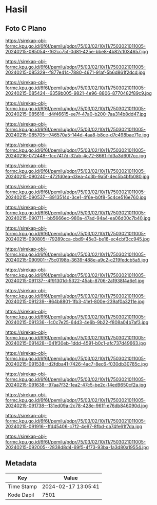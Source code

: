 # Hasil

## Foto C Plano

https://sirekap-obj-formc.kpu.go.id/6f6f/pemilu/pdpr/75/03/02/10/11/7503021011005-20240215-085054--f62cc75f-0d81-425e-bbe8-4b82c1034657.jpg

https://sirekap-obj-formc.kpu.go.id/6f6f/pemilu/pdpr/75/03/02/10/11/7503021011005-20240215-085329--f877e414-7880-4671-91af-5b6d861f2dcd.jpg

https://sirekap-obj-formc.kpu.go.id/6f6f/pemilu/pdpr/75/03/02/10/11/7503021011005-20240215-085424--6359b005-9821-4e96-8806-8770482f89c9.jpg

https://sirekap-obj-formc.kpu.go.id/6f6f/pemilu/pdpr/75/03/02/10/11/7503021011005-20240215-085616--d4f46615-ee7f-47a0-b200-7aa314b8dd47.jpg

https://sirekap-obj-formc.kpu.go.id/6f6f/pemilu/pdpr/75/03/02/10/11/7503021011005-20240215-085705--746570a5-144d-4aa8-b8ce-d7c498bae71e.jpg

https://sirekap-obj-formc.kpu.go.id/6f6f/pemilu/pdpr/75/03/02/10/11/7503021011005-20240216-072448--1cc7417d-32ab-4c72-8661-fd3a3d60f7cc.jpg

https://sirekap-obj-formc.kpu.go.id/6f6f/pemilu/pdpr/75/03/02/10/11/7503021011005-20240215-090240--472fd0ea-d3ea-4c3b-9a5f-4ec5b4bfb080.jpg

https://sirekap-obj-formc.kpu.go.id/6f6f/pemilu/pdpr/75/03/02/10/11/7503021011005-20240215-090537--8913514d-3ce1-4f6e-b0f8-5c4ce516e760.jpg

https://sirekap-obj-formc.kpu.go.id/6f6f/pemilu/pdpr/75/03/02/10/11/7503021011005-20240215-090711--bb5666ec-980a-47ad-94a4-ea06d00c7b40.jpg

https://sirekap-obj-formc.kpu.go.id/6f6f/pemilu/pdpr/75/03/02/10/11/7503021011005-20240215-090805--79289cca-cbd9-45e3-be16-ec4cbf3cc945.jpg

https://sirekap-obj-formc.kpu.go.id/6f6f/pemilu/pdpr/75/03/02/10/11/7503021011005-20240215-090901--75c0198b-3639-488e-a9c2-c219fedcb5a5.jpg

https://sirekap-obj-formc.kpu.go.id/6f6f/pemilu/pdpr/75/03/02/10/11/7503021011005-20240215-091137--4f91301d-5322-45ab-8706-2a1938f4a6e1.jpg

https://sirekap-obj-formc.kpu.go.id/6f6f/pemilu/pdpr/75/03/02/10/11/7503021011005-20240215-091239--864b8801-1fb3-41e1-800e-239af0a3211e.jpg

https://sirekap-obj-formc.kpu.go.id/6f6f/pemilu/pdpr/75/03/02/10/11/7503021011005-20240215-091336--1c0c7e25-64d3-4e6b-9b22-f808a04b7af3.jpg

https://sirekap-obj-formc.kpu.go.id/6f6f/pemilu/pdpr/75/03/02/10/11/7503021011005-20240215-091428--041f30eb-1ddd-4591-b0c1-afc737d49663.jpg

https://sirekap-obj-formc.kpu.go.id/6f6f/pemilu/pdpr/75/03/02/10/11/7503021011005-20240215-091538--d2fdba41-7426-4ac7-8ec6-f030db30785c.jpg

https://sirekap-obj-formc.kpu.go.id/6f6f/pemilu/pdpr/75/03/02/10/11/7503021011005-20240215-091638--97aa7f32-1ea2-47c5-be2c-14ed9650cf2a.jpg

https://sirekap-obj-formc.kpu.go.id/6f6f/pemilu/pdpr/75/03/02/10/11/7503021011005-20240215-091738--131ed09a-2c78-428e-961f-e76db846090d.jpg

https://sirekap-obj-formc.kpu.go.id/6f6f/pemilu/pdpr/75/03/02/10/11/7503021011005-20240215-091916--ffd45406-c7f2-4e97-8fbd-ca74fe61f7da.jpg

https://sirekap-obj-formc.kpu.go.id/6f6f/pemilu/pdpr/75/03/02/10/11/7503021011005-20240215-092005--2838d8d4-69f5-4f73-93ba-1a3d80a19554.jpg


## Metadata

| Key        | Value               |
| ---------- | ------------------- |
| Time Stamp | 2024-02-17 13:05:41 |
| Kode Dapil | 7501                |



